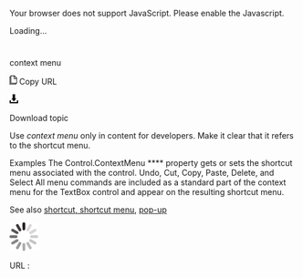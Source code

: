 Your browser does not support JavaScript. Please enable the Javascript.

Loading...

# 

context menu

![Copy URL](media/context-menu/Copy.png)
Copy URL

![Download](media/context-menu/Download.png)

Download topic

Use *context menu* only in content for developers. Make it clear that it refers to the shortcut menu.

Examples
The Control.ContextMenu **** property gets or sets the shortcut menu associated with the control.
Undo, Cut, Copy, Paste, Delete, and Select All menu commands are included as a standard part of the context menu for the TextBox control and appear on the resulting shortcut menu.

See also [shortcut, shortcut menu](https://worldready.cloudapp.net/Styleguide/Read?id=2700&topicid=28830), [pop-up](https://worldready.cloudapp.net/Styleguide/Read?id=2700&topicid=28831)

![In progress](media/context-menu/activity-large.gif)

URL :
